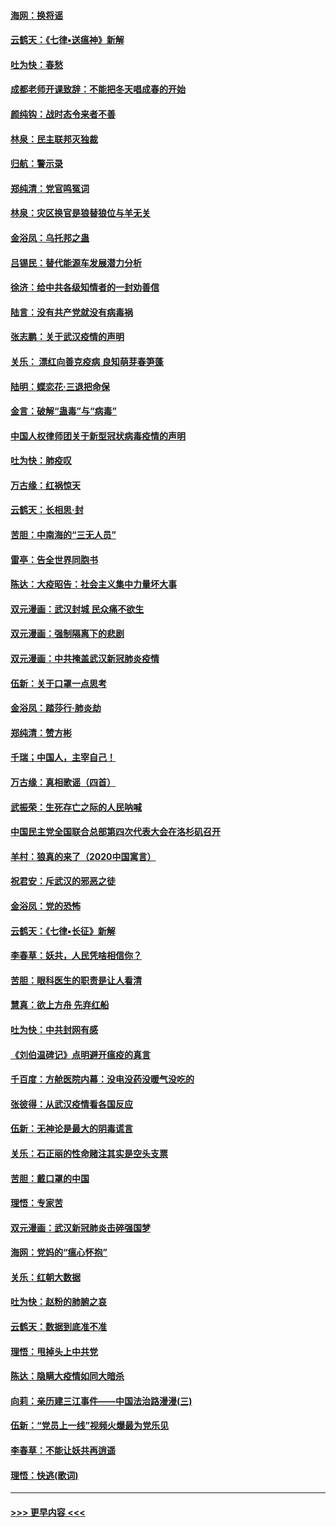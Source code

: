 #### [海网：换将谣](../pages/nsc993/n11873712.md?t=02170911) 
#### [云鹤天：《七律▪送瘟神》新解](../pages/nsc993/n11873598.md?t=02170911) 
#### [吐为快：春愁](../pages/nsc993/n11872801.md?t=02170911) 
#### [成都老师开课致辞：不能把冬天唱成春的开始](../pages/nsc993/n11872653.md?t=02170911) 
#### [颜纯钩：战时态令来者不善](../pages/nsc993/n11872011.md?t=02170911) 
#### [林泉：民主联邦灭独裁](../pages/nsc993/n11870998.md?t=02170911) 
#### [归航：警示录](../pages/nsc993/n11870963.md?t=02170911) 
#### [郑纯清：党官鸣冤词](../pages/nsc993/n11870938.md?t=02170911) 
#### [林泉：灾区换官是狼替狼位与羊无关](../pages/nsc993/n11870896.md?t=02170911) 
#### [金浴凤：乌托邦之蛊](../pages/nsc993/n11870879.md?t=02170911) 
#### [吕锡民：替代能源车发展潜力分析](../pages/nsc993/n11870656.md?t=02170911) 
#### [徐济：给中共各级知情者的一封劝善信](../pages/nsc993/n11868561.md?t=02170911) 
#### [陆言：没有共产党就没有病毒祸](../pages/nsc993/n11868232.md?t=02170911) 
#### [张志鹏：关于武汉疫情的声明](../pages/nsc993/n11867182.md?t=02170911) 
#### [关乐： 漂红向善克疫病 良知萌芽春笋蓬](../pages/nsc993/n11865710.md?t=02170911) 
#### [陆明：蝶恋花‧三退把命保](../pages/nsc993/n11865673.md?t=02170911) 
#### [金言：破解“蛊毒”与“病毒”](../pages/nsc993/n11864103.md?t=02170911) 
#### [中国人权律师团关于新型冠状病毒疫情的声明](../pages/nsc993/n11864249.md?t=02170911) 
#### [吐为快：肺疫叹](../pages/nsc993/n11864027.md?t=02170911) 
#### [万古缘：红祸惊天](../pages/nsc993/n11864079.md?t=02170911) 
#### [云鹤天：长相思‧封](../pages/nsc993/n11864006.md?t=02170911) 
#### [苦胆：中南海的“三无人员”](../pages/nsc993/n11862997.md?t=02170911) 
#### [雷亭：告全世界同胞书](../pages/nsc993/n11862572.md?t=02170911) 
#### [陈达：大疫昭告：社会主义集中力量坏大事](../pages/nsc993/n11859419.md?t=02170911) 
#### [双元漫画：武汉封城 民众痛不欲生](../pages/nsc993/n11859287.md?t=02170911) 
#### [双元漫画：强制隔离下的悲剧](../pages/nsc993/n11859244.md?t=02170911) 
#### [双元漫画：中共掩盖武汉新冠肺炎疫情](../pages/nsc993/n11858249.md?t=02170911) 
#### [伍新：关于口罩一点思考](../pages/nsc993/n11859195.md?t=02170911) 
#### [金浴凤：踏莎行‧肺炎劫](../pages/nsc993/n11858227.md?t=02170911) 
#### [郑纯清：赞方彬](../pages/nsc993/n11856803.md?t=02170911) 
#### [千瑞；中国人，主宰自己！](../pages/nsc993/n11856793.md?t=02170911) 
#### [万古缘：真相歌谣（四首）](../pages/nsc993/n11856263.md?t=02170911) 
#### [武振荣：生死存亡之际的人民呐喊](../pages/nsc993/n11856256.md?t=02170911) 
#### [中国民主党全国联合总部第四次代表大会在洛杉矶召开](../pages/nsc993/n11856344.md?t=02170911) 
#### [羊村：狼真的来了（2020中国寓言）](../pages/nsc993/n11856229.md?t=02170911) 
#### [祝君安：斥武汉的邪恶之徒](../pages/nsc993/n11855861.md?t=02170911) 
#### [金浴凤：党的恐怖](../pages/nsc993/n11855849.md?t=02170911) 
#### [云鹤天：《七律▪长征》新解](../pages/nsc993/n11855479.md?t=02170911) 
#### [李春草：妖共，人民凭啥相信你？](../pages/nsc993/n11855196.md?t=02170911) 
#### [苦胆：眼科医生的职责是让人看清](../pages/nsc993/n11853840.md?t=02170911) 
#### [慧真：欲上方舟 先弃红船](../pages/nsc993/n11853483.md?t=02170911) 
#### [吐为快：中共封网有感](../pages/nsc993/n11852575.md?t=02170911) 
#### [《刘伯温碑记》点明避开瘟疫的真言](../pages/nsc993/n11852128.md?t=02170911) 
#### [千百度：方舱医院内幕：没电没药没暖气没吃的](../pages/nsc993/n11850211.md?t=02170911) 
#### [张彼得：从武汉疫情看各国反应](../pages/nsc993/n11850102.md?t=02170911) 
#### [伍新：无神论是最大的阴毒谎言](../pages/nsc993/n11846129.md?t=02170911) 
#### [关乐：石正丽的性命赌注其实是空头支票](../pages/nsc993/n11846109.md?t=02170911) 
#### [苦胆：戴口罩的中国](../pages/nsc993/n11845576.md?t=02170911) 
#### [理悟：专家苦](../pages/nsc993/n11845564.md?t=02170911) 
#### [双元漫画：武汉新冠肺炎击碎强国梦](../pages/nsc993/n11843320.md?t=02170911) 
#### [海网：党妈的“瘟心怀抱”](../pages/nsc993/n11840740.md?t=02170911) 
#### [关乐：红朝大数据](../pages/nsc993/n11840675.md?t=02170911) 
#### [吐为快：赵粉的肺腑之哀](../pages/nsc993/n11840618.md?t=02170911) 
#### [云鹤天：数据到底准不准](../pages/nsc993/n11840325.md?t=02170911) 
#### [理悟：甩掉头上中共党](../pages/nsc993/n11838826.md?t=02170911) 
#### [陈达：隐瞒大疫情如同大暗杀](../pages/nsc993/n11838771.md?t=02170911) 
#### [向莉：亲历建三江事件——中国法治路漫漫(三)](../pages/nsc993/n11831825.md?t=02170911) 
#### [伍新：“党员上一线”视频火爆最为党乐见](../pages/nsc993/n11838200.md?t=02170911) 
#### [李春草：不能让妖共再逍遥](../pages/nsc993/n11838102.md?t=02170911) 
#### [理悟：快逃(歌词)](../pages/nsc993/n11838083.md?t=02170911) 

----
#### [ >>> 更早内容 <<< ](../indexes/nsc993-earlier.md)
